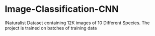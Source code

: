 # Image-Classification-CNN
INaturalist Dataset containing 12K images of 10 Different Species.
The project is trained on batches of training data 
